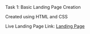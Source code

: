 Task 1: Basic Landing Page Creation

Created using HTML and CSS

Live Landing Page Link: [Landing Page](https://ayushh-26.github.io/ElectroMart.github.io/)
